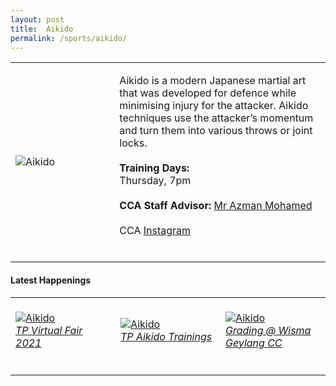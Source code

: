 ```yaml
---
layout: post
title:  Aikido
permalink: /sports/aikido/
---
```


<table>
    <tr>
        <td style="width:33%"><image src="/images/CCA_aikido.jpg" style="display:block;margin-left:auto;margin-right:auto;" alt="Aikido"></image></td>
        <td>
            <p>
                Aikido is a modern Japanese martial art that was developed for defence while minimising injury for the attacker. Aikido techniques use the attacker’s momentum and turn them into various throws or joint locks.<br>
                <br>
                <b>Training Days:</b><br>
                Thursday, 7pm<br>
                <br>
                <b>CCA Staff Advisor:</b> <a href="mailto:Azman_MOHAMED@TP.EDU.SG">Mr Azman Mohamed</a><br>
                <br>
                CCA <a href="https://www.instagram.com/tpaikido/">Instagram</a><br>
                <br>
            </p>
        </td>
    </tr>
</table>

#### Latest Happenings

<table>
    <tr>
        <td style="width:33%"><br>
            <a href="https://www.instagram.com/p/COMbVg-nRNA/">
                <image src="/images/CCA-Aikido-ig4.png" style="display:block;margin-left:auto;margin-right:auto;" alt="Aikido">
                <h6 style="margin-top:0%">TP Virtual Fair 2021</h6>
                </image>
            </a>
        </td>
        <td style="width:33%"><br>
            <a href="https://www.instagram.com/p/COHK7htnLo1/">
                <image src="/images/CCA-Aikido-ig5.png" style="display:block;margin-left:auto;margin-right:auto;" alt="Aikido">
                <h6 style="margin-top:0%">TP Aikido Trainings</h6>
                </image>
            </a>
        </td>
        <td style="width:33%"><br>
            <a href="https://www.instagram.com/p/CNe_k1WHgyj/">
                <image src="/images/CCA-Aikido-ig6.png" style="display:block;margin-left:auto;margin-right:auto;" alt="Aikido">
                <h6 style="margin-top:0%">Grading @ Wisma Geylang CC</h6>    
                </image>
            </a>
        </td>
    </tr>
</table>
